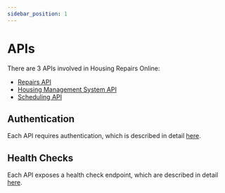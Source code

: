 ```yaml
---
sidebar_position: 1
---
```

# APIs

There are 3 APIs involved in Housing Repairs Online:

- [Repairs API](/docs/repairs-api/)
- [Housing Management System API](/docs/housing-management-system-api/)
- [Scheduling API](/docs/scheduling-api/)

## Authentication
Each API requires authentication, which is described in detail [here](./authentication).

## Health Checks
Each API exposes a health check endpoint, which are described in detail [here](./health-checks).